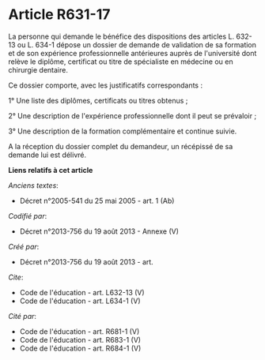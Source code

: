 # Article R631-17

La personne qui demande le bénéfice des dispositions des articles L. 632-13 ou L. 634-1 dépose un dossier de demande de
validation de sa formation et de son expérience professionnelle antérieures auprès de l'université dont relève le diplôme,
certificat ou titre de spécialiste en médecine ou en chirurgie dentaire. 

Ce dossier comporte, avec les justificatifs correspondants : 

1° Une liste des diplômes, certificats ou titres obtenus ; 

2° Une description de l'expérience professionnelle dont il peut se prévaloir ; 

3° Une description de la formation complémentaire et continue suivie. 

A la réception du dossier complet du demandeur, un récépissé de sa demande lui est délivré.

**Liens relatifs à cet article**

_Anciens textes_:

  - Décret n°2005-541 du 25 mai 2005 - art. 1 (Ab)

_Codifié par_:

  - Décret n°2013-756 du 19 août 2013 -  Annexe (V)

_Créé par_:

  - Décret n°2013-756 du 19 août 2013 - art.

_Cite_:

  - Code de l'éducation - art. L632-13 (V)
  - Code de l'éducation - art. L634-1 (V)

_Cité par_:

  - Code de l'éducation - art. R681-1 (V)
  - Code de l'éducation - art. R683-1 (V)
  - Code de l'éducation - art. R684-1 (V)
